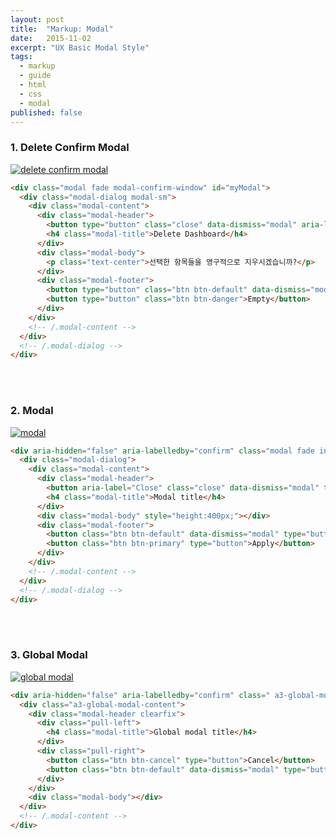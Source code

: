 ```yaml
---
layout: post
title:  "Markup: Modal"
date:   2015-11-02
excerpt: "UX Basic Modal Style"
tags:
  - markup
  - guide
  - html
  - css
  - modal
published: false
---
```


### 1. Delete Confirm Modal

<a href="{{ site.url }}/images/works/20151102/image-1.png"><img src="{{ site.url }}/images/works/20151102/image-1.png" alt="delete confirm modal"></a>
<br>

```html
<div class="modal fade modal-confirm-window" id="myModal">
  <div class="modal-dialog modal-sm">
    <div class="modal-content">
      <div class="modal-header">
        <button type="button" class="close" data-dismiss="modal" aria-label="Close"><span aria-hidden="true">&times;</span></button>
        <h4 class="modal-title">Delete Dashboard</h4>
      </div>
      <div class="modal-body">
        <p class="text-center">선택한 항목들을 영구적으로 지우시겠습니까?</p>
      </div>
      <div class="modal-footer">
        <button type="button" class="btn btn-default" data-dismiss="modal">Cancel</button>
        <button type="button" class="btn btn-danger">Empty</button>
      </div>
    </div>
    <!-- /.modal-content -->
  </div>
  <!-- /.modal-dialog -->
</div>
```
<br>
<br>

### 2. Modal

<a href="{{ site.url }}/images/works/20151102/image-2.png"><img src="{{ site.url }}/images/works/20151102/image-2.png" alt="modal"></a>
<br>

```html
<div aria-hidden="false" aria-labelledby="confirm" class="modal fade in" index="0" role="dialog" style="z-index: 1050; display:block;" tabindex="-1">
  <div class="modal-dialog">
    <div class="modal-content">
      <div class="modal-header">
        <button aria-label="Close" class="close" data-dismiss="modal" type="button"><span aria-hidden="true">×</span></button>
        <h4 class="modal-title">Modal title</h4>
      </div>
      <div class="modal-body" style="height:400px;"></div>
      <div class="modal-footer">
        <button class="btn btn-default" data-dismiss="modal" type="button">Cancel</button>
        <button class="btn btn-primary" type="button">Apply</button>
      </div>
    </div>
    <!-- /.modal-content -->
  </div>
  <!-- /.modal-dialog -->
</div>
```
<br>
<br>

### 3. Global Modal

<a href="{{ site.url }}/images/works/20151102/image-3.png"><img src="{{ site.url }}/images/works/20151102/image-3.png" alt="global modal"></a>

```html
<div aria-hidden="false" aria-labelledby="confirm" class=" a3-global-modal-dialog modal fade in" index="0" role="dialog" style="z-index: 1050; display:block;" tabindex="-1">
  <div class="a3-global-modal-content">
    <div class="modal-header clearfix">
      <div class="pull-left">
        <h4 class="modal-title">Global modal title</h4>
      </div>
      <div class="pull-right">
        <button class="btn btn-cancel" type="button">Cancel</button>
        <button class="btn btn-default" data-dismiss="modal" type="button">Apply</button>
      </div>
    </div>
    <div class="modal-body"></div>
  </div>
  <!-- /.modal-content -->
</div>
```